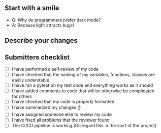 ## Start with a smile

- Q: Why do programmers prefer dark mode?
- A: Because light attracts bugs!

## Describe your changes

## Submitters checklist

- [ ] I have performed a self-review of my code
- [ ] I have checked that the naming of my variables, functions, classes are easily understable
- [ ] I have ran a pytest on my test code and everything works as it should
- [ ] I have added comments to code that will be otherwise be complicated for others
- [ ] I have checked that my code is properly formatted
- [ ] I have summarized my changes :point_up:
- [ ] I have assigned someone else to review my code
- [ ] I have fixed all problems that the reviewer found
- [ ] The CI/CD pipeline is working (Disregard this in the start of the project)
